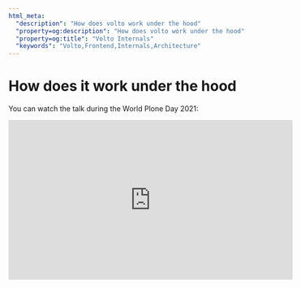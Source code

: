 ```yaml
---
html_meta:
  "description": "How does volto work under the hood"
  "property=og:description": "How does volto work under the hood"
  "property=og:title": "Volto Internals"
  "keywords": "Volto,Frontend,Internals,Architecture"
---
```


# How does it work under the hood

You can watch the talk during the World Plone Day 2021:

<iframe width="560" height="315" src="https://www.youtube.com/embed/kHec4MXH8vo" title="YouTube video player" frameborder="0" allow="accelerometer; autoplay; clipboard-write; encrypted-media; gyroscope; picture-in-picture" allowfullscreen></iframe>
